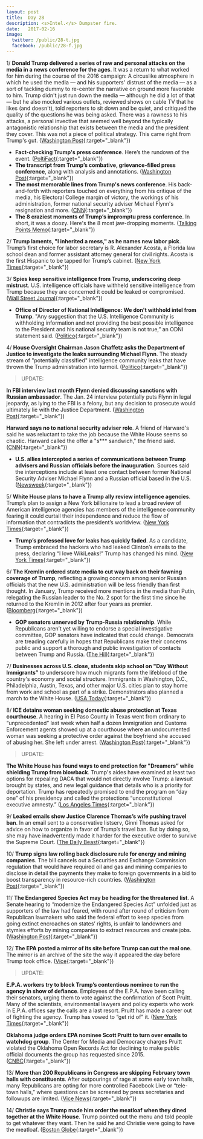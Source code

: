 ```yaml
---
layout: post
title:  Day 28
description: <s>Intel.</s> Dumpster fire.
date:   2017-02-16
image:
  twitter: /public/28-t.jpg
  facebook: /public/28-f.jpg
---
```



1/ **Donald Trump delivered a series of raw and personal attacks on the media in a news conference for the ages**. It was a return to what worked for him during the course of the 2016 campaign: A circuslike atmosphere in which he used the media — and his supporters' distrust of the media — as a sort of tackling dummy to re-center the narrative on ground more favorable to him. Trump didn't just run down the media — although he did a lot of that — but he also mocked various outlets, reviewed shows on cable TV that he likes (and doesn't), told reporters to sit down and be quiet, and critiqued the quality of the questions he was being asked. There was a rawness to his attacks, a personal invective that seemed well beyond the typically antagonistic relationship that exists between the media and the president they cover. This was not a piece of political strategy. This came right from Trump's gut. ([Washington Post](https://www.washingtonpost.com/news/the-fix/wp/2017/02/16/donald-trump-delivers-a-series-of-raw-and-wild-attacks-on-the-media-in-a-press-conference-for-the-ages/){:target="_blank"}) 

* **Fact-checking Trump's press conference**. Here’s the rundown of the event. ([PoltiFact](http://www.politifact.com/truth-o-meter/article/2017/feb/16/fact-checking-donald-trumps-press-conference/){:target="_blank"}) 
* **The transcript from Trump’s combative, grievance-filled press conference**, along with analysis and annotations. ([Washington Post](https://www.washingtonpost.com/news/the-fix/wp/2017/02/16/donald-trumps-grievance-filled-press-conference-annotated/){:target="_blank"}) 
* **The most memorable lines from Trump's news conference**. His back-and-forth with reporters touched on everything from his critique of the media, his Electoral College margin of victory, the workings of his administration, former national security adviser Michael Flynn's resignation and more. ([CNN](http://www.cnn.com/2017/02/16/politics/most-memorable-lines-donald-trump/index.html){:target="_blank"}) 
* **The 8 craziest moments of Trump’s impromptu press conference**. In short, it was a doozy. Here's the 8 most jaw-dropping moments. ([Talking Points Memo](http://talkingpointsmemo.com/dc/craziest-moments-trump-press-conference-leaks-russia){:target="_blank"}) 

2/ **Trump laments, "I inherited a mess," as he names new labor pick**. Trump’s first choice for labor secretary is R. Alexander Acosta, a Florida law school dean and former assistant attorney general for civil rights. Acosta is the first Hispanic to be tapped for Trump’s cabinet. ([New York Times](https://www.nytimes.com/2017/02/16/us/politics/alexander-acosta-labor-secretary-trump.html){:target="_blank"}) 

3/ **Spies keep sensitive intelligence from Trump, underscoring deep mistrust**. U.S. intelligence officials have withheld sensitive intelligence from Trump because they are concerned it could be leaked or compromised. ([Wall Street Journal](https://www.wsj.com/articles/spies-keep-intelligence-from-donald-trump-1487209351){:target="_blank"}) 

* **Office of Director of National Intelligence: We don't withhold intel from Trump**. "Any suggestion that the U.S. Intelligence Community is withholding information and not providing the best possible intelligence to the President and his national security team is not true,” an ODNI statement said. ([Politico](http://www.politico.com/story/2017/02/office-director-national-intelligence-trump-intel-wsj-235080){:target="_blank"}) 

4/ **House Oversight Chairman Jason Chaffetz asks the Department of Justice to investigate the leaks surrounding Michael Flynn**. The steady stream of "potentially classified" intelligence community leaks that have thrown the Trump administration into turmoil. ([Politico](http://www.politico.com/story/2017/02/chaffetz-leaks-michael-flynn-235079){:target="_blank"}) 

> UPDATE:
>
**In FBI interview last month Flynn denied discussing sanctions with Russian ambassador**. The Jan. 24 interview potentially puts Flynn in legal jeopardy, as lying to the FBI is a felony, but any decision to prosecute would ultimately lie with the Justice Department. ([Washington Post](https://www.washingtonpost.com/world/national-security/flynn-in-fbi-interview-denied-discussing-sanctions-with-russian-ambassador/2017/02/16/e3e1e16a-f3d5-11e6-8d72-263470bf0401_story.html){:target="_blank"}) 
>
**Harward says no to national security adviser role**. A friend of Harward's said he was reluctant to take the job because the White House seems so chaotic. Harward called the offer a "s*** sandwich," the friend said. ([CNN](http://www.cnn.com/2017/02/16/politics/harward-says-no-to-national-security-adviser-role/){:target="_blank"}) 

* **U.S. allies intercepted a series of communications between Trump advisers and Russian officials before the inauguration**. Sources said the interceptions include at least one contact between former National Security Adviser Michael Flynn and a Russian official based in the U.S. ([Newsweek](http://www.newsweek.com/allies-intercept-russia-trump-adviser-communications-557283){:target="_blank"}) 

5/ **White House plans to have a Trump ally review intelligence agencies**. Trump’s plan to assign a New York billionaire to lead a broad review of American intelligence agencies has members of the intelligence community fearing it could curtail their independence and reduce the flow of information that contradicts the president’s worldview. ([New York Times](https://www.nytimes.com/2017/02/15/us/politics/trump-intelligence-agencies-stephen-feinberg.html){:target="_blank"}) 

* **Trump’s professed love for leaks has quickly faded**. As a candidate, Trump embraced the hackers who had leaked Clinton’s emails to the press, declaring “I love WikiLeaks!” Trump has changed his mind. ([New York Times](https://www.nytimes.com/2017/02/15/us/politics/leaks-donald-trump.html){:target="_blank"}) 

6/ **The Kremlin ordered state media to cut way back on their fawning coverage of Trump**, reflecting a growing concern among senior Russian officials that the new U.S. administration will be less friendly than first thought. In January, Trump received more mentions in the media than Putin, relegating the Russian leader to the No. 2 spot for the first time since he returned to the Kremlin in 2012 after four years as premier. ([Bloomberg](https://www.bloomberg.com/politics/articles/2017-02-16/kremlin-said-to-tell-media-to-cut-back-on-fawning-trump-coverage){:target="_blank"}) 

* **GOP senators unnerved by Trump-Russia relationship**. While Republicans aren’t yet willing to endorse a special investigative committee, GOP senators have indicated that could change. Democrats are treading carefully in hopes that Republicans make their concerns public and support a thorough and public investigation of contacts between Trump and Russia. ([The Hill](http://thehill.com/homenews/senate/319800-gop-senators-unnerved-by-trump-russia-relationship){:target="_blank"}) 

7/ **Businesses across U.S. close, students skip school on "Day Without Immigrants”** to underscore how much migrants form the lifeblood of the country's economy and social structure. Immigrants in Washington, D.C., Philadelphia, Austin, Texas, and other major U.S. cities plan to stay home from work and school as part of a strike. Demonstrators also planned a march to the White House. ([USA Today](http://www.usatoday.com/story/news/nation/2017/02/16/a-day-without-immigrants-strike/97965460/){:target="_blank"}) 

8/ **ICE detains woman seeking domestic abuse protection at Texas courthouse**. A hearing in El Paso County in Texas went from ordinary to “unprecedented” last week when half a dozen Immigration and Customs Enforcement agents showed up at a courthouse where an undocumented woman was seeking a protective order against the boyfriend she accused of abusing her. She left under arrest. ([Washington Post](https://www.washingtonpost.com/news/morning-mix/wp/2017/02/16/this-is-really-unprecedented-ice-detains-woman-seeking-domestic-abuse-protection-at-texas-courthouse/){:target="_blank"}) 

> UPDATE:
>
**The White House has found ways to end protection for "Dreamers” while shielding Trump from blowback**. Trump's aides have examined at least two options for repealing DACA that would not directly involve Trump: a lawsuit brought by states, and new legal guidance that details who is a priority for deportation. Trump has repeatedly promised to end the program on “day one” of his presidency and called the protections “unconstitutional executive amnesty.” ([Los Angeles Times](http://www.latimes.com/politics/la-na-pol-trump-daca-20170216-story.html){:target="_blank"}) 

9/ **Leaked emails show Justice Clarence Thomas’s wife pushing travel ban**. In an email sent to a conservative listserv, Ginni Thomas asked for advice on how to organize in favor of Trump’s travel ban. But by doing so, she may have inadvertently made it harder for the executive order to survive the Supreme Court. ([The Daily Beast](http://www.thedailybeast.com/articles/2017/02/16/leaked-emails-show-justice-clarence-thomas-s-wife-pushing-travel-ban.html){:target="_blank"}) 

10/ **Trump signs law rolling back disclosure rule for energy and mining companies**. The bill cancels out a Securities and Exchange Commission regulation that would have required oil and gas and mining companies to disclose in detail the payments they make to foreign governments in a bid to boost transparency in resource-rich countries. ([Washington Post](https://www.washingtonpost.com/business/economy/trump-signs-law-rolling-back-disclosure-rule-for-energy-and-mining-companies/2017/02/14/ccd93e90-f2cd-11e6-b9c9-e83fce42fb61_story.html){:target="_blank"}) 

11/ **The Endangered Species Act may be heading for the threatened list**. A Senate hearing to “modernize the Endangered Species Act” unfolded just as supporters of the law had feared, with round after round of criticism from Republican lawmakers who said the federal effort to keep species from going extinct encroaches on states’ rights, is unfair to landowners and stymies efforts by mining companies to extract resources and create jobs. ([Washington Post](https://www.washingtonpost.com/news/energy-environment/wp/2017/02/15/the-endangered-species-act-may-be-heading-for-the-threatened-list-this-hearing-confirmed-it/){:target="_blank"}) 

12/ **The EPA posted a mirror of its site before Trump can cut the real one**. The mirror is an archive of the site the way it appeared the day before Trump took office. ([Vice](https://www.vice.com/en_us/article/the-epa-posted-a-mirror-of-its-website-before-trump-can-gut-the-real-one-vgtrn){:target="_blank"}) 

> UPDATE:
>
**E.P.A. workers try to block Trump’s contentious nominee to run the agency in show of defiance**. Employees of the E.P.A. have been calling their senators, urging them to vote against the confirmation of Scott Pruitt. Many of the scientists, environmental lawyers and policy experts who work in E.P.A. offices say the calls are a last resort. Pruitt has made a career out of fighting the agency. Trump has vowed to “get rid of” it. ([New York Times](https://www.nytimes.com/2017/02/16/us/politics/scott-pruitt-environmental-protection-agency.html){:target="_blank"}) 
>
**Oklahoma judge orders EPA nominee Scott Pruitt to turn over emails to watchdog group**. The Center for Media and Democracy charges Pruitt violated the Oklahoma Open Records Act for declining to make public official documents the group has requested since 2015. ([CNBC](http://www.cnbc.com/2017/02/16/judge-holds-hearing-on-whether-epa-nominee-violated-transparency-law.html){:target="_blank"}) 

13/ **More than 200 Republicans in Congress are skipping February town halls with constituents**. After outpourings of rage at some early town halls, many Republicans are opting for more controlled Facebook Live or “tele-town halls,” where questions can be screened by press secretaries and followups are limited. ([Vice News](https://news.vice.com/story/more-than-200-republicans-in-congress-are-skipping-february-town-halls-with-constituents){:target="_blank"}) 

14/ **Christie says Trump made him order the meatloaf when they dined together at the White House**. Trump pointed out the menu and told people to get whatever they want. Then he said he and Christie were going to have the meatloaf. ([Boston Globe](http://www.bostonglobe.com/news/politics/2017/02/16/christie-says-trump-made-him-order-meatloaf-meal-together/ocBdUJgphM8lK10xWM6TkJ/story.html){:target="_blank"}) 